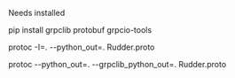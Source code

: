 Needs installed 

pip install grpclib protobuf grpcio-tools


protoc -I=. --python_out=. Rudder.proto

protoc --python_out=. --grpclib_python_out=. Rudder.proto



